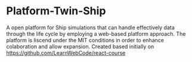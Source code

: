 # Platform-Twin-Ship
A open platform for Ship simulations that can handle effectively data through the life cycle by employing a web-based platform approach. The platform is liscend under the MIT conditions in order to enhance colaboration and allow expansion. Created based initially on https://github.com/LearnWebCode/react-course
